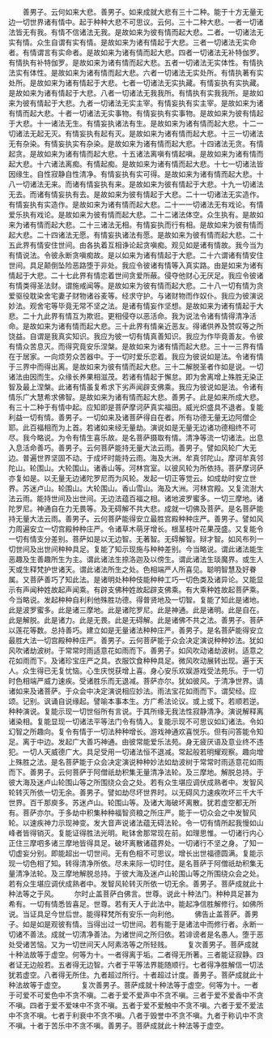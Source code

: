 <!-- { "loadSidebar": true } -->
　　善男子。云何如来大悲。善男子。如来成就大悲有三十二种。能于十方无量无边一切世界诸有情中。起于种种大悲不可思议。云何。三十二种大悲。一者一切诸法皆无有我。有情不信诸法无我。是故如来为彼有情而起大悲。二者。一切诸法无实有情。众生自谓有实有情。是故如来为诸有情起于大悲。三者一切诸法无实命者。有情谓言有实命者。是故如来为诸有情而起大悲。四者一切诸法无补特伽罗。有情执有补特伽罗。是故如来为诸有情而起大悲。五者一切诸法无实体性。有情执法实有体性。是故如来为诸有情而起大悲。六者一切诸法无实处所。有情执著有实处所。是故如来为诸有情起于大悲。七者一切诸法无实执藏。有情妄执有实执藏。是故如来为诸有情起于大悲。八者一切诸法无我我所。有情执有实我我所。是故如来为彼有情起于大悲。九者一切诸法无实主宰。有情妄执有实主宰。是故如来为诸有情而起大悲。十者一切诸法无实事物。有情妄执有实事物。是故如来为彼有情起于大悲。十一诸法无生。有情妄执诸法有生。是故如来为诸有情而起大悲。十二一切诸法无起无灭。有情妄执有起有灭。是故如来为诸有情而起大悲。十三一切诸法无有杂染。有情妄执实有杂染。是故如来为诸有情而起大悲。十四诸法无贪。有情起贪。是故如来为诸有情而起大悲。十五诸法离嗔有情起嗔。是故如来为诸有情而起大悲。十六诸法离痴。有情起痴。是故如来为诸有情而起大悲。十七一切诸法皆因缘生。自性寂静自性清净。有情妄执有实可得。是故如来为诸有情而起大悲。十八一切诸法无来。而诸有情妄执有来。是故如来为彼有情起于大悲。十九一切诸法无去。而诸有情妄执有去。是故如来为彼有情起于大悲。二十一切诸法无实造作。有情妄执有实造作。是故如来为诸有情而起大悲。二十一一切诸法无有戏论。有情爱乐执有戏论。是故如来为彼有情而起大悲。二十二诸法体空。众生执有。是故如来为诸有情而起大悲。二十三诸法无相。有情妄执而行有相。是故如来为彼有情而起大悲。二十四诸法无愿。有情妄执诸法有愿。是故如来为彼有情而起大悲。二十五此界有情安住世间。由各执着互相诤论起贪嗔痴。观见如是诸有情故。我今当为有情说法。令彼永断贪嗔痴故。是以如来为诸有情起于大悲。二十六谓诸有情安住世间。具足颠倒坠险恶路堕于非处。我应令彼诸有情等入真实路。由是如来为诸有情起于大悲。二十七此界有情恋着世间贪爱所蔽。侵夺他财心无厌足。我应令彼诸有情类得圣法财。谓施戒闻等。是故如来为彼有情而起大悲。二十八一切有情为贪爱驱役耽染舍宅妻子财物诸谷麦等。经求守护。与诸财物而作奴仆。我应为彼演说妙法。观舍宅等毕竟无常不坚之法。是诸有情妄作坚想。是故如来为诸有情起于大悲。二十九此界有情互为欺诳。更相侵夺以恶活命。我为说法令诸有情得清净活命。是故如来为诸有情而起大悲。三十此界有情亲近恶友。得诸供养及赞叹等之所饶益。自谓是我真实知识。我应为彼一切有情真善知识。我应为作毕竟善友。令彼有情众苦息灭。而得究竟安乐涅槃。是故如来为诸有情而起大悲。三十一三界有情在于居家。一向烦劳众苦器中。于一切时爱乐恋着。我应为彼说如是法。令诸有情于三界中而得出离。是故如来为彼有情而起大悲。三十二解脱圣者作如是说。一切诸法由因而生。众缘长养果相滋茂。若诸有情起于懈怠。即为舍离增上殊胜无染正智及最上涅槃。此诸有情虽复希求下劣声闻辟支佛乘。我应为彼说如是法。令诸有情乐广大慧希求佛智。是故如来为诸有情而起大悲。善男子。此是如来所成大悲。有三十二种于有情中起。应知即是菩萨摩诃萨真实福田。威光炽盛具不退者。复能利益一切有情。善男子。一切如来及诸菩萨得自在者。所有功德无量无边阿僧企耶。此百福相而为上首。若诸如来经无量劫。演说如是无量无边诸功德相终不可尽。我今略说。为令有情生喜乐故。是名菩萨摄取有情。清净等流一切诸法。出息入息活命善巧。善男子。云何菩萨能持无量大法云雨。善男子。譬如风轮广大无边。普遍世界坚固不动。于成坏时能持云雨。海及大洲。牟真邻陀山。摩诃牟真邻陀山。轮围山。大轮围山。诸香山等。河林宫室。以彼风轮为所依持。菩萨摩诃萨亦复如是。以无量无边诸陀罗尼而为风轮。发起一切正等觉云。如成劫时安立世界。苏迷卢山。轮围山。大轮围山。香山雪山。海及大洲。河林宫殿。又复流澍大法云雨。能持世间及出世间。无边法蕴百福之相。诸地波罗蜜多。一切三摩地。诸陀罗尼。神通自在力无畏等。及无碍解不共大悲。成就一切佛及菩萨。是名菩萨能持无量大法云雨。善男子。云何菩萨能得安立最胜宫殿种种庄严。善男子。譬如风力周遍安立一切宫殿种种庄严。令诸草木萌牙增长。根茎枝叶花果茂盛。又复能令一切有情支分差别。菩萨如是以无边智。无著智。无碍解智。辩才智。如风布列一切世间及出世间种种具足。复能了知示现施与种种差别。今当略说。谓此诸法能生恶趣及生善趣所生为主。谓此诸法生捺洛迦及以傍生。谓此诸法生琰魔界。或生人天或生释梵护世诸天。谓此诸法所生之处。色相端严人所喜见。聪明智慧及好眷属。又菩萨善巧了知此法。是诸明处种种伎能种种工巧一切色类及诸异论。又能显示有声闻种姓故起声闻乘。有辟支佛种姓故起辟支佛乘。有大乘种姓故起菩萨乘。今当略说。发起种种自利利他殊胜功德。得普贤地及一切智。复能了知此是诸地。此是波罗蜜多。此是诸三摩地。此是诸陀罗尼。此是神通。此是诸明。此是自在。此是解脱。此是诸力。此是无畏。此是无碍解。此是诸佛不共之法。善男子。菩萨以莲花等数。总持善巧。建立如是无量诸法种种庄严。善男子。是名菩萨能得安立最胜大法一切宫殿种种庄严。善男子。云何菩萨能于众会决定演说种种妙法。犹如风吹诸劫波树。于常常时雨适意花如雨而下。善男子。如风吹动诸劫波树。适意之花如雨而下。及诸珍宝庄严之具。衣服饮食种种具足。微风吹动展转出现。遍于天人。众生得已无复忧恼。心生庆悦获增上喜。身心安乐欢娱游戏受法苑乐。于一切时色相端严威力速疾。受诸胜乐而无退减。菩萨亦尔。犹如彼风。于清净世界。请诸如来及诸菩萨。于众会中决定演说相应妙法。雨法宝花如雨而下。谓契经。应颂。记别。讽诵自说缘起。譬喻本事本生。方广希法论议。或上或下。若顺若逆。种种演说。复能示现一切世俗所有言说。于其所缘无我法性寂静清净。演说解释离诸染相。复能显现一切诸法平等法门令有情入。复能示现不可思议如幻诸法。令如幻智之所趣向。复令有情于一切法种种增长。游戏神通欢喜悦乐。但有问答能令知足。离于中边。发起广大善巧神通。由彼常能爱乐法苑。身无疲厌语及意业终不违犯。一切人天威德广大。具足受用一切诸法恒不退减。常起般若明耀观察。趣向增上殊胜之法。是名菩萨能于众会决定演说种种妙法如劫波树于常常时雨适意花如雨而下。善男子。云何菩萨于阿僧祇劫积集无量清净法轮。及三摩地。解脱总持。于彼大海及迷卢山轮围山等之所围绕众会之处。若有众生堪应调伏成熟者中。发智风轮转灭所依一切无余。善男子。譬如劫尽坏世界时。以无碍风力速疾吹坏三千大千世界。百千那庾多。苏迷卢山。轮围山等。及诸大海破坏离散。犹若虚空都无所有。菩萨亦尔。于多劫中积集种种福智资粮之所庄严。能于一切众会之中发智风轮。以速疾神力示现神变。发大音声说诸法蕴无碍法轮。令一切有情所起我慢如山峰者皆得销灭。复能证得胜法光明。毗钵舍那常现在前。如理思惟。一切诸行内心正住三摩呬多诸三摩地皆得具足。破坏离散诸蕴界处。一切诸行不坚之身。了知一切虚妄分别。即能超出一切世间。无有色相不可思议。增长出世福德圆满。复能示现一切色相了知。转得清净所依。尽未来际一切时住。是名菩萨于阿僧祇劫积集无量清净法轮。及三摩地解脱总持。于彼大海及迷卢山轮围山等之所围绕众会之处。若有众生堪应调伏成熟者中。发智风轮转灭所依一切无余。善男子。菩萨成就此十种法等之于风。
　　尔时止盖菩萨白佛言。世尊。说此十种法门。种种具足甚为希有。一切有情悉皆喜足。世尊。若有天人于此法中。能起净信胜解修行。如佛所说。当证具足今世后世。能得释梵所有安乐一向利他。
　　佛告止盖菩萨。善男子。如是如是观彼有情。当得出过一切世间。若有能于是诸法中而修行者。永断一切诸不善法。成就一切清净善法。为诸世间之所归依。若诽谤者是名愚人。堕于恶处受诸苦恼。又为一切世间天人阿素洛等之所轻贱。
　　复次善男子。菩萨成就十种法故等于虚空。何等为十。一者得离于垢。二者得无所著。三者能证寂静。四者证无边般若。五者得无边智。六者于平等法界能随顺行。七者得净胜解信一切法犹若虚空。八者得无所住。九者超过所行。十者超过计度。善男子。菩萨成就此十种法故等于虚空。
　　复次善男子。菩萨成就十种法等于虚空。何等为十。一者于可爱不可爱色中不贪不嗔。二者于爱不爱声中不贪不嗔。三者于爱不爱香中不贪不嗔。四者于爱不爱味中不贪不嗔。五者于爱不爱触中不贪不嗔。六者于爱不爱法中不贪不嗔。七者于利衰中不贪不嗔。八者于毁誉中不贪不嗔。九者于称讥中不贪不嗔。十者于苦乐中不贪不嗔。善男子。菩萨成就此十种法等于虚空。
